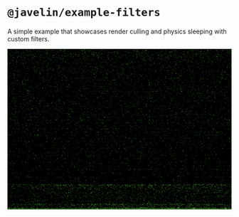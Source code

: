 # `@javelin/example-filters`

A simple example that showcases render culling and physics sleeping with custom filters.

<img src="./screenshot.png">

